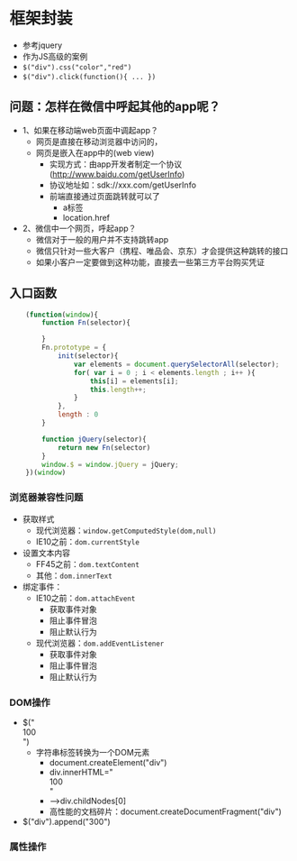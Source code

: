 # 框架封装
- 参考jquery
- 作为JS高级的案例
- `$("div").css("color","red")`
- `$("div").click(function(){ ... })`

## 问题：怎样在微信中呼起其他的app呢？
+ 1、如果在移动端web页面中调起app？
    - 网页是直接在移动浏览器中访问的，
    - 网页是嵌入在app中的(web view)
        - 实现方式：由app开发者制定一个协议(http://www.baidu.com/getUserInfo)
        - 协议地址如：sdk://xxx.com/getUserInfo
        - 前端直接通过页面跳转就可以了
            - a标签
            - location.href
+ 2、微信中一个网页，呼起app？
    - 微信对于一般的用户并不支持跳转app
    - 微信只针对一些大客户（携程、唯品会、京东）才会提供这种跳转的接口
    - 如果小客户一定要做到这种功能，直接去一些第三方平台购买凭证

## 入口函数
```js
    (function(window){
        function Fn(selector){

        }
        Fn.prototype = {
            init(selector){
                var elements = document.querySelectorAll(selector);
                for( var i = 0 ; i < elements.length ; i++ ){
                    this[i] = elements[i];
                    this.length++;
                }
            },
            length : 0
        }

        function jQuery(selector){
            return new Fn(selector)
        }
        window.$ = window.jQuery = jQuery;
    })(window)
```

### 浏览器兼容性问题
+ 获取样式
    - 现代浏览器：`window.getComputedStyle(dom,null)`
    - IE10之前：`dom.currentStyle`
+ 设置文本内容
    - FF45之前：`dom.textContent`
    - 其他：`dom.innerText`
+ 绑定事件：
    - IE10之前：`dom.attachEvent`
        - 获取事件对象
        - 阻止事件冒泡
        - 阻止默认行为
    - 现代浏览器：`dom.addEventListener`
        - 获取事件对象
        - 阻止事件冒泡
        - 阻止默认行为

### DOM操作
+ $("<div>100</div>")
    - 字符串标签转换为一个DOM元素
        - document.createElement("div")
        - div.innerHTML="<div>100</div>"
        - -->div.childNodes[0]
        - 高性能的文档碎片：document.createDocumentFragment("div")
+ $("div").append("<span>300</span>")

### 属性操作